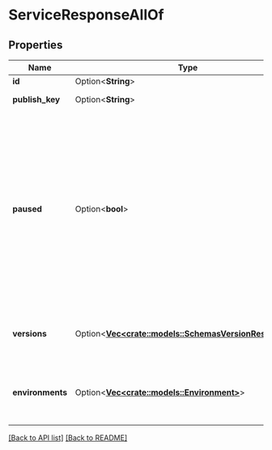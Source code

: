 # ServiceResponseAllOf

## Properties

Name | Type | Description | Notes
------------ | ------------- | ------------- | -------------
**id** | Option<**String**> |  | [readonly]
**publish_key** | Option<**String**> | Unused at this time. | 
**paused** | Option<**bool**> | Whether the service is paused. Services are paused due to a lack of traffic for an extended period of time. Services are resumed either when a draft version is activated or a locked version is cloned and reactivated. | 
**versions** | Option<[**Vec&lt;crate::models::SchemasVersionResponse&gt;**](SchemasVersionResponse.md)> | A list of [versions](https://www.fastly.com/documentation/reference/api/services/version/) associated with the service. | 
**environments** | Option<[**Vec&lt;crate::models::Environment&gt;**](Environment.md)> | A list of environments where the service has been deployed. | 

[[Back to API list]](../README.md#documentation-for-api-endpoints) [[Back to README]](../README.md)


